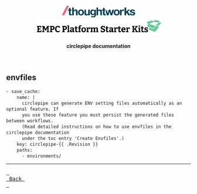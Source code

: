 <div align="center">
	<p>
		<img alt="Thoughtworks Logo" src="https://raw.githubusercontent.com/ThoughtWorks-DPS/static/master/thoughtworks_flamingo_wave.png?sanitize=true" width=200 />
    <br />
		<img alt="DPS Title" src="https://raw.githubusercontent.com/ThoughtWorks-DPS/static/master/EMPCPlatformStarterKitsImage.png?sanitize=true" width=350/>
	</p>
  <h4>circlepipe documentation</h4>
</div>
<br />

## envfiles

    - save_cache:
        name: |
          circlepipe can generate ENV setting files automatically as an optional feature. If
          you use these feature you must persist the generated files between workflows.
          (Read detailed instructions on how to use envfiles in the circlepipe documentation
          under the toc entry 'Create Envfiles'.)
        key: circlepipe-{{ .Revision }}
        paths:
          - environments/

<hr>  

[<kbd> <br> Back <br> </kbd>](./table_of_contents.md)

